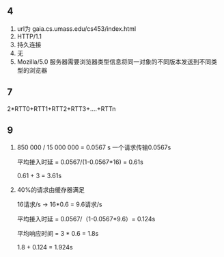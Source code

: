 ## 4

1. url为 gaia.cs.umass.edu/cs453/index.html
1. HTTP/1.1
1. 持久连接
1. 无
1. Mozilla/5.0 服务器需要浏览器类型信息将同一对象的不同版本发送到不同类型的浏览器

## 7

2*RTT0+RTT1+RTT2+RTT3+....+RTTn

## 9

1. 850 000 / 15 000 000 = 0.0567 s    一个请求传输0.0567s

   平均接入时延 = 0.0567/(1-0.0567*16) = 0.61s

   0.61 + 3 = 3.61s

2. 40%的请求由缓存器满足

   16请求/s -> 16*0.6 = 9.6请求/s

   平均接入时延 = 0.0567/（1-0.0567*9.6）= 0.124s

   平均响应时间 = 3 * 0.6 = 1.8s

   1.8 + 0.124 = 1.924s
